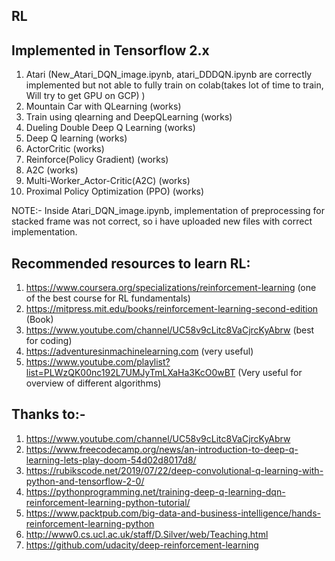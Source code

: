 ## RL
## Implemented in Tensorflow 2.x
1. Atari (New_Atari_DQN_image.ipynb, atari_DDDQN.ipynb are correctly implemented but not able to fully train on colab(takes lot of time to train, Will try to get GPU on GCP) )
2. Mountain Car with QLearning (works)
3. Train using qlearning and DeepQLearning (works)
4. Dueling Double Deep Q Learning (works)
5. Deep Q learning (works)
6. ActorCritic (works)
7. Reinforce(Policy Gradient)  (works)
8. A2C (works)
9. Multi-Worker_Actor-Critic(A2C) (works)
10. Proximal Policy Optimization (PPO) (works)

NOTE:- Inside Atari_DQN_image.ipynb, implementation of preprocessing for stacked frame was not correct, so i have uploaded new files with correct implementation.
## Recommended resources to learn RL:
1. https://www.coursera.org/specializations/reinforcement-learning  (one of the best course for RL fundamentals)
2. https://mitpress.mit.edu/books/reinforcement-learning-second-edition (Book)
3. https://www.youtube.com/channel/UC58v9cLitc8VaCjrcKyAbrw (best for coding)
4. https://adventuresinmachinelearning.com (very useful)
5. https://www.youtube.com/playlist?list=PLWzQK00nc192L7UMJyTmLXaHa3KcO0wBT (Very useful for overview of different algorithms)
## Thanks to:-
1. https://www.youtube.com/channel/UC58v9cLitc8VaCjrcKyAbrw
2. https://www.freecodecamp.org/news/an-introduction-to-deep-q-learning-lets-play-doom-54d02d8017d8/
3. https://rubikscode.net/2019/07/22/deep-convolutional-q-learning-with-python-and-tensorflow-2-0/
5. https://pythonprogramming.net/training-deep-q-learning-dqn-reinforcement-learning-python-tutorial/
6. https://www.packtpub.com/big-data-and-business-intelligence/hands-reinforcement-learning-python
7. http://www0.cs.ucl.ac.uk/staff/D.Silver/web/Teaching.html
8. https://github.com/udacity/deep-reinforcement-learning
